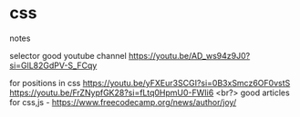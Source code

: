 # css
notes

selector good youtube channel
https://youtu.be/AD_ws94z9J0?si=GlL82GdPV-S_FCqy

for positions in css
https://youtu.be/yFXEur3SCGI?si=0B3xSmcz6OF0vstS
<br>
https://youtu.be/FrZNypfGK28?si=fLtq0HpmU0-FWIi6
<br?>
good articles for css,js -
https://www.freecodecamp.org/news/author/joy/